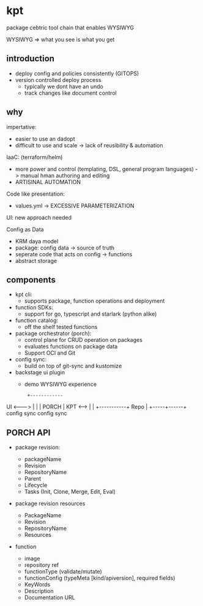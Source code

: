 # kpt

package cebtric tool chain that enables WYSIWYG

WYSIWYG => what you see is what you get

## introduction

- deploy config and policies consistently (GITOPS)
- version controlled deploy process
  - typically we dont have an undo
  - track changes like document control

## why

impertative:
- easier to use an dadopt
- difficult to use and scale -> lack of reusibility & automation

IaaC: (terraform/helm)
- more power and control (templating, DSL, general program languages) -> manual hman authoring and editing
- ARTISINAL AUTOMATION

Code like presentation:
- values.yml -> EXCESSIVE PARAMETERIZATION

UI: new approach needed

Config as Data
- KRM daya model
- package: config data -> source of truth
- seperate code that acts on config -> functions
- abstract storage


## components

- kpt cli:
  - supports package, function operations and deployment
- function SDKs:
  - support for go, typescript and starlark (python alike)
- function catalog:
  - off the shelf tested functions
- package orchestrator (porch):
  - control plane for CRUD operation on packages
  - evaluates functions on package data
  - Support OCI and Git
- config sync:
  - build on top of git-sync and kustomize
- backstage ui plugin
  - demo WYSIWYG experience

         +------------
UI <---> |           |
         |  PORCH    |
KPT <--> |           |
         +-----------+
             Repo
               |
         +-----+------+
      config sync    config sync


## PORCH API

- package revision:
  - packageName
  - Revision
  - RepositoryName
  - Parent
  - Lifecycle
  - Tasks (Init, Clone, Merge, Edit, Eval)

- package revision resources
  - PackageName
  - Revision
  - RepositoryName
  - Resources

- function
  - image
  - repository ref
  - functionType (validate/mutate)
  - functionConfig (typeMeta [kind/apiversion], required fields)
  - KeyWords
  - Description
  - Documentation URL
